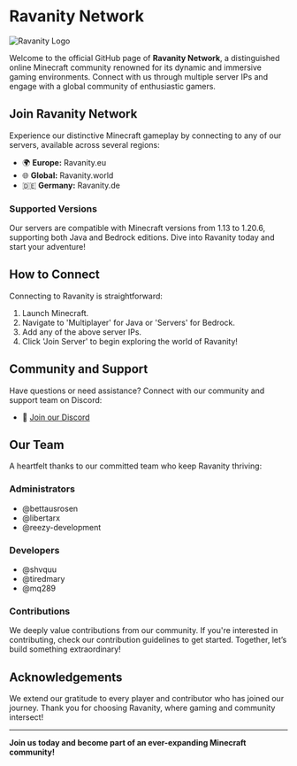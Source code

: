 # Ravanity Network

![Ravanity Logo](https://cdn.discordapp.com/attachments/1138865224678649948/1237523729685155870/favicon.png?ex=663bf549&is=663aa3c9&hm=4574e24c715fb0056b3307ea152323ed1d8f894d45450bb84d846431de366b50&)

Welcome to the official GitHub page of **Ravanity Network**, a distinguished online Minecraft community renowned for its dynamic and immersive gaming environments. Connect with us through multiple server IPs and engage with a global community of enthusiastic gamers.

## Join Ravanity Network
Experience our distinctive Minecraft gameplay by connecting to any of our servers, available across several regions:
- 🌍 **Europe:** Ravanity.eu
- 🌐 **Global:** Ravanity.world
- 🇩🇪 **Germany:** Ravanity.de

### Supported Versions
Our servers are compatible with Minecraft versions from 1.13 to 1.20.6, supporting both Java and Bedrock editions. Dive into Ravanity today and start your adventure!

## How to Connect
Connecting to Ravanity is straightforward:
1. Launch Minecraft.
2. Navigate to 'Multiplayer' for Java or 'Servers' for Bedrock.
3. Add any of the above server IPs.
4. Click 'Join Server' to begin exploring the world of Ravanity!

## Community and Support
Have questions or need assistance? Connect with our community and support team on Discord:
- 🔗 [Join our Discord](https://discord.gg/3tn79CVWME)

## Our Team
A heartfelt thanks to our committed team who keep Ravanity thriving:

### Administrators
- @bettausrosen
- @libertarx
- @reezy-development

### Developers
- @shvquu
- @tiredmary
- @mq289

### Contributions
We deeply value contributions from our community. If you're interested in contributing, check our contribution guidelines to get started. Together, let’s build something extraordinary!

## Acknowledgements
We extend our gratitude to every player and contributor who has joined our journey. Thank you for choosing Ravanity, where gaming and community intersect!

---

**Join us today and become part of an ever-expanding Minecraft community!**
